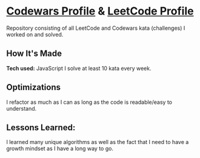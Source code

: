 # [Codewars Profile](https://www.codewars.com/users/AM-png) & [LeetCode Profile](https://leetcode.com/AM-png/)
Repository consisting of all LeetCode and Codewars kata (challenges) I worked on and solved.

## How It's Made
**Tech used:** JavaScript
I solve at least 10 kata every week.

## Optimizations
I refactor as much as I can as long as the code is readable/easy to understand.

## Lessons Learned:
I learned many unique algorithms as well as the fact that I need to have a growth mindset as I have a long way to go.